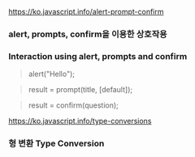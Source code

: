 https://ko.javascript.info/alert-prompt-confirm
### alert, prompts, confirm을 이용한 상호작용
### Interaction using alert, prompts and confirm

> alert("Hello");

> result = prompt(title, [default]);

> result = confirm(question);



https://ko.javascript.info/type-conversions
### 형 변환 Type Conversion
